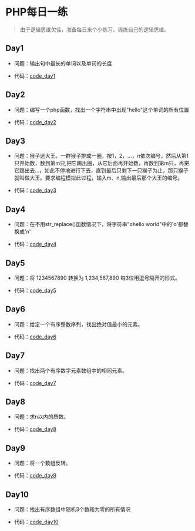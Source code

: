 # PHP每日一练
>由于逻辑思维欠佳，准备每日来个小练习，锻炼自己的逻辑思维。

## Day1

- 问题：输出句中最长的单词以及单词的长度

- 代码：[code_day1](/code/day1.php)

## Day2
- 问题：编写一个php函数，找出一个字符串中出现"hello"这个单词的所有位置

- 代码：[code_day2](/code/day2.php)

## Day3

- 问题：猴子选大王。一群猴子排成一圈，按1，2，...，n依次编号，然后从第1只开始数，数到第m只,把它踢出圈，从它后面再开始数，再数到第m只，再把它踢出去...，如此不停地进行下去，直到最后只剩下一只猴子为止，那只猴子就叫做大王。要求编程模拟此过程，输入m、n,输出最后那个大王的编号。

- 代码：[code_day3](/code/day3.php)

## Day4

- 问题：在不用str_replace()函数情况下，将字符串"ohello world"中的'o'都替换成'n'

- 代码：[code_day4](/code/day4.php)

## Day5

- 问题：将 1234567890 转换为 1,234,567,890 每3位用逗号隔开的形式。

- 代码：[code_day5](/code/day5.php)

## Day6

- 问题：给定一个有序整数序列，找出绝对值最小的元素。

- 代码：[code_day6](/code/day6.php)

## Day7

- 问题：找出两个有序数字元素数组中的相同元素。

- 代码：[code_day7](/code/day7.php)

## Day8

- 问题：求n以内的质数。

- 代码：[code_day8](/code/day8.php)

## Day9

- 问题：将一个数组反转。

- 代码：[code_day9](/code/day9.php)

## Day10

- 问题：找出有序数组中随机3个数和为零的所有情况

- 代码：[code_day10](/code/day10.php)